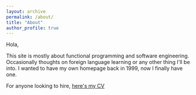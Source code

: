 ```yaml
---
layout: archive
permalink: /about/
title: "About"
author_profile: true
---
```


Hola,

This site is mostly about functional programming and software engineering. Occasionally thoughts on foreign language learning or any other thing I'll be into. I wanted to have my own homepage back in 1999, now I finally have one.

For anyone looking to hire, [here's my CV](https://vvviiimmm.github.io/cv/)
